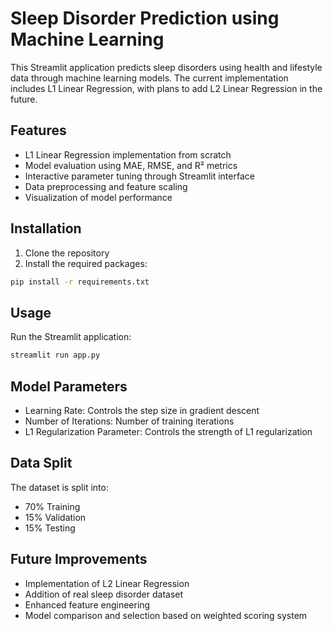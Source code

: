 # Sleep Disorder Prediction using Machine Learning

This Streamlit application predicts sleep disorders using health and lifestyle data through machine learning models. The current implementation includes L1 Linear Regression, with plans to add L2 Linear Regression in the future.

## Features

- L1 Linear Regression implementation from scratch
- Model evaluation using MAE, RMSE, and R² metrics
- Interactive parameter tuning through Streamlit interface
- Data preprocessing and feature scaling
- Visualization of model performance

## Installation

1. Clone the repository
2. Install the required packages:
```bash
pip install -r requirements.txt
```

## Usage

Run the Streamlit application:
```bash
streamlit run app.py
```

## Model Parameters

- Learning Rate: Controls the step size in gradient descent
- Number of Iterations: Number of training iterations
- L1 Regularization Parameter: Controls the strength of L1 regularization

## Data Split

The dataset is split into:
- 70% Training
- 15% Validation
- 15% Testing

## Future Improvements

- Implementation of L2 Linear Regression
- Addition of real sleep disorder dataset
- Enhanced feature engineering
- Model comparison and selection based on weighted scoring system 
